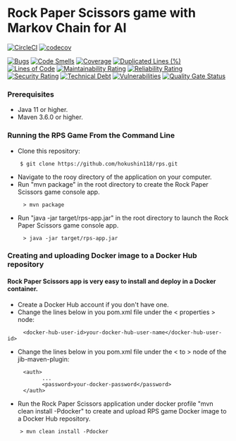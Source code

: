 # Rock Paper Scissors game with Markov Chain for AI
[![CircleCI](https://circleci.com/gh/hokushin118/rps/tree/main.svg?style=svg)](https://circleci.com/gh/hokushin118/rps/tree/main)
[![codecov](https://codecov.io/gh/hokushin118/rps/branch/main/graph/badge.svg?token=8FSYV51XAF)](https://codecov.io/gh/hokushin118/rps)

[![Bugs](https://sonarcloud.io/api/project_badges/measure?project=hokushin118_rps&metric=bugs)](https://sonarcloud.io/summary/new_code?id=hokushin118_rps)
[![Code Smells](https://sonarcloud.io/api/project_badges/measure?project=hokushin118_rps&metric=code_smells)](https://sonarcloud.io/summary/new_code?id=hokushin118_rps)
[![Coverage](https://sonarcloud.io/api/project_badges/measure?project=hokushin118_rps&metric=coverage)](https://sonarcloud.io/summary/new_code?id=hokushin118_rps)
[![Duplicated Lines (%)](https://sonarcloud.io/api/project_badges/measure?project=hokushin118_rps&metric=duplicated_lines_density)](https://sonarcloud.io/summary/new_code?id=hokushin118_rps)
[![Lines of Code](https://sonarcloud.io/api/project_badges/measure?project=hokushin118_rps&metric=ncloc)](https://sonarcloud.io/summary/new_code?id=hokushin118_rps)
[![Maintainability Rating](https://sonarcloud.io/api/project_badges/measure?project=hokushin118_rps&metric=sqale_rating)](https://sonarcloud.io/summary/new_code?id=hokushin118_rps)
[![Reliability Rating](https://sonarcloud.io/api/project_badges/measure?project=hokushin118_rps&metric=reliability_rating)](https://sonarcloud.io/summary/new_code?id=hokushin118_rps)
[![Security Rating](https://sonarcloud.io/api/project_badges/measure?project=hokushin118_rps&metric=security_rating)](https://sonarcloud.io/summary/new_code?id=hokushin118_rps)
[![Technical Debt](https://sonarcloud.io/api/project_badges/measure?project=hokushin118_rps&metric=sqale_index)](https://sonarcloud.io/summary/new_code?id=hokushin118_rps)
[![Vulnerabilities](https://sonarcloud.io/api/project_badges/measure?project=hokushin118_rps&metric=vulnerabilities)](https://sonarcloud.io/summary/new_code?id=hokushin118_rps)
[![Quality Gate Status](https://sonarcloud.io/api/project_badges/measure?project=hokushin118_rps&metric=alert_status)](https://sonarcloud.io/summary/new_code?id=hokushin118_rps)

### Prerequisites
* Java 11 or higher.
* Maven 3.6.0 or higher.

### Running the RPS Game From the Command Line
* Clone this repository:
```
    $ git clone https://github.com/hokushin118/rps.git
```
* Navigate to the rooy directory of the application on your computer.
* Run "mvn package" in the root directory to create the Rock Paper Scissors game console app.
```
     > mvn package
```
* Run "java -jar target/rps-app.jar" in the root directory to launch the Rock Paper Scissors game console app.
```
     > java -jar target/rps-app.jar
```
### Creating and uploading Docker image to a Docker Hub repository
#### Rock Paper Scissors app is very easy to install and deploy in a Docker container.
* Create a Docker Hub account if you don't have one.
* Change the lines below in you pom.xml file under the < properties > node:
```
     <docker-hub-user-id>your-docker-hub-user-name</docker-hub-user-id>
```
* Change the lines below in you pom.xml file under the < to > node of the jib-maven-plugin:
```
     <auth>
           ...
           <password>your-docker-password</password>
     </auth>
```
* Run the Rock Paper Scissors application under docker profile "mvn clean install -Pdocker" to create and upload RPS game Docker image to a Docker Hub repository.
```
    > mvn clean install -Pdocker
```
